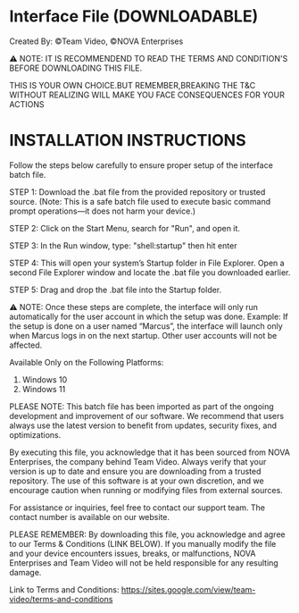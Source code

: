 # Interface File (DOWNLOADABLE)
Created By:
©Team Video, ©NOVA Enterprises

⚠️ NOTE:
IT IS RECOMMENDEND TO READ THE TERMS AND CONDITION'S BEFORE DOWNLOADING THIS FILE.

THIS IS YOUR OWN CHOICE.BUT REMEMBER,BREAKING THE T&C WITHOUT REALIZING WILL MAKE YOU FACE CONSEQUENCES FOR YOUR ACTIONS
# INSTALLATION INSTRUCTIONS
Follow the steps below carefully to ensure proper setup of the interface batch file.

STEP 1:
Download the .bat file from the provided repository or trusted source.
(Note: This is a safe batch file used to execute basic command prompt operations—it does not harm your device.)

STEP 2:
Click on the Start Menu, search for "Run", and open it.

STEP 3:
In the Run window, type: "shell:startup" then hit enter

STEP 4:
This will open your system’s Startup folder in File Explorer. Open a second File Explorer window and locate the .bat file you downloaded earlier.

STEP 5:
Drag and drop the .bat file into the Startup folder.

⚠️ NOTE:
Once these steps are complete, the interface will only run automatically for the user account in which the setup was done.
Example: If the setup is done on a user named “Marcus”, the interface will launch only when Marcus logs in on the next startup. Other user accounts will not be affected.

Available Only on the Following Platforms:
1. Windows 10
2. Windows 11

PLEASE NOTE:
This batch file has been imported as part of the ongoing development and improvement of our software. We recommend that users always use the latest version to benefit from updates, security fixes, and optimizations.

By executing this file, you acknowledge that it has been sourced from NOVA Enterprises, the company behind Team Video. Always verify that your version is up to date and ensure you are downloading from a trusted repository. The use of this software is at your own discretion, and we encourage caution when running or modifying files from external sources.

For assistance or inquiries, feel free to contact our support team. The contact number is available on our website.

PLEASE REMEMBER:
By downloading this file, you acknowledge and agree to our Terms & Conditions (LINK BELOW). If you manually modify the file and your device encounters issues, breaks, or malfunctions, NOVA Enterprises and Team Video will not be held responsible for any resulting damage.

Link to Terms and Conditions:
https://sites.google.com/view/team-video/terms-and-conditions
